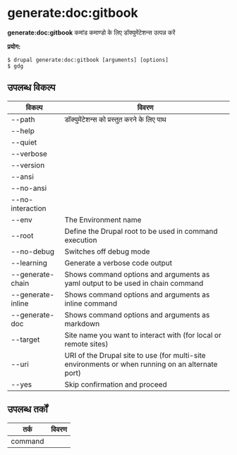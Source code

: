 # generate:doc:gitbook
**generate:doc:gitbook** कमांड कमाण्डो के लिए डॉक्युमेंटेशन्स उत्पन्न करें

**प्रयोग:**
```
$ drupal generate:doc:gitbook [arguments] [options] 
$ gdg  
```

## उपलब्ध विकल्प
विकल्प | विवरण
-------|-------------
--path | डॉक्युमेंटेशन्स को  प्रस्तुत करने के लिए पाथ
--help | 
--quiet | 
--verbose | 
--version | 
--ansi | 
--no-ansi | 
--no-interaction | 
--env | The Environment name
--root | Define the Drupal root to be used in command execution
--no-debug | Switches off debug mode
--learning | Generate a verbose code output
--generate-chain | Shows command options and arguments as yaml output to be used in chain command
--generate-inline | Shows command options and arguments as inline command
--generate-doc | Shows command options and arguments as markdown
--target | Site name you want to interact with (for local or remote sites)
--uri | URI of the Drupal site to use (for multi-site environments or when running on an alternate port)
--yes | Skip confirmation and proceed

## उपलब्ध तर्कों
तर्क | विवरण
---------|-------------
command | 
